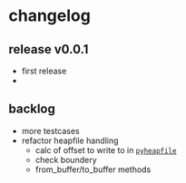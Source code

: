 
# changelog


## release v0.0.1 

- first release
- 


## backlog

- more testcases
- refactor heapfile handling
  - calc of offset to write to in [`pyheapfile`](https://github.com/kr-g/pyheapfile/)
  - check boundery
  - from_buffer/to_buffer methods
  

